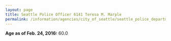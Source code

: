 ```yaml
---
layout: page
title: Seattle Police Officer 6141 Teresa M. Marple
permalink: /information/agencies/city_of_seattle/seattle_police_department/copbook/6141/
---
```


**Age as of Feb. 24, 2016:** 60.0

